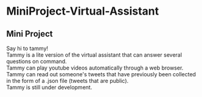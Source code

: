 # MiniProject-Virtual-Assistant
## Mini Project

Say hi to tammy!  
Tammy is a lite version of the virtual assistant that can answer several questions on command.  
Tammy can play youtube videos automatically through a web browser.  
Tammy can read out someone's tweets that have previously been collected in the form of a .json file (tweets that are public).  
Tammy is still under development.  
